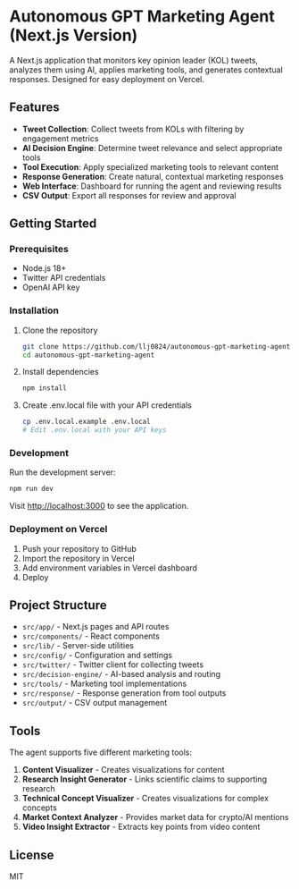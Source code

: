 # Autonomous GPT Marketing Agent (Next.js Version)

A Next.js application that monitors key opinion leader (KOL) tweets, analyzes them using AI, applies marketing tools, and generates contextual responses. Designed for easy deployment on Vercel.

## Features

- **Tweet Collection**: Collect tweets from KOLs with filtering by engagement metrics
- **AI Decision Engine**: Determine tweet relevance and select appropriate tools
- **Tool Execution**: Apply specialized marketing tools to relevant content
- **Response Generation**: Create natural, contextual marketing responses 
- **Web Interface**: Dashboard for running the agent and reviewing results
- **CSV Output**: Export all responses for review and approval

## Getting Started

### Prerequisites

- Node.js 18+
- Twitter API credentials
- OpenAI API key

### Installation

1. Clone the repository
   ```bash
   git clone https://github.com/llj0824/autonomous-gpt-marketing-agent.git
   cd autonomous-gpt-marketing-agent
   ```

2. Install dependencies
   ```bash
   npm install
   ```

3. Create .env.local file with your API credentials
   ```bash
   cp .env.local.example .env.local
   # Edit .env.local with your API keys
   ```

### Development

Run the development server:
```bash
npm run dev
```

Visit [http://localhost:3000](http://localhost:3000) to see the application.

### Deployment on Vercel

1. Push your repository to GitHub
2. Import the repository in Vercel
3. Add environment variables in Vercel dashboard
4. Deploy

## Project Structure

- `src/app/` - Next.js pages and API routes
- `src/components/` - React components
- `src/lib/` - Server-side utilities
- `src/config/` - Configuration and settings
- `src/twitter/` - Twitter client for collecting tweets
- `src/decision-engine/` - AI-based analysis and routing
- `src/tools/` - Marketing tool implementations
- `src/response/` - Response generation from tool outputs
- `src/output/` - CSV output management

## Tools

The agent supports five different marketing tools:

1. **Content Visualizer** - Creates visualizations for content
2. **Research Insight Generator** - Links scientific claims to supporting research
3. **Technical Concept Visualizer** - Creates visualizations for complex concepts
4. **Market Context Analyzer** - Provides market data for crypto/AI mentions
5. **Video Insight Extractor** - Extracts key points from video content

## License

MIT